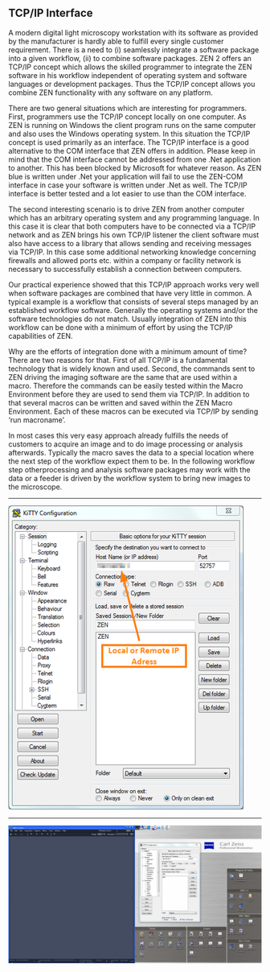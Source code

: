 ## TCP/IP Interface

A modern digital light microscopy workstation with its software as provided by the
manufacturer is hardly able to fulfill every single customer requirement. There is a need to (i)
seamlessly integrate a software package into a given workflow, (ii) to combine software
packages. ZEN 2 offers an TCP/IP concept which allows the skilled programmer to integrate
the ZEN software in his workflow independent of operating system and software languages
or development packages. Thus the TCP/IP concept allows you combine ZEN functionality
with any software on any platform.

There are two general situations which are interesting for programmers.
First, programmers use the TCP/IP concept locally on one computer. As ZEN is running on
Windows the client program runs on the same computer and also uses the Windows
operating system. In this situation the TCP/IP concept is used primarily as an interface. The
TCP/IP interface is a good alternative to the COM interface that ZEN offers in addition.
Please keep in mind that the COM interface cannot be addressed from one .Net application
to another. This has been blocked by Microsoft for whatever reason. As ZEN blue is written
under .Net your application will fail to use the ZEN-COM interface in case your software is
written under .Net as well. The TCP/IP interface is better tested and a lot easier to use than
the COM interface.

The second interesting scenario is to drive ZEN from another computer which has an
arbitrary operating system and any programming language. In this case it is clear that both
computers have to be connected via a TCP/IP network and as ZEN brings his own TCP/IP
listener the client software must also have access to a library that allows sending and
receiving messages via TCP/IP. In this case some additional networking knowledge
concerning firewalls and allowed ports etc. within a company or facility network is necessary
to successfully establish a connection between computers.

Our practical experience showed that this TCP/IP approach works very well when software
packages are combined that have very little in common. A typical example is a workflow that
consists of several steps managed by an established workflow software. Generally the
operating systems and/or the software technologies do not match. Usually integration of ZEN
into this workflow can be done with a minimum of effort by using the TCP/IP capabilities of
ZEN.

Why are the efforts of integration done with a minimum amount of time? There are two
reasons for that. First of all TCP/IP is a fundamental technology that is widely known and
used. Second, the commands sent to ZEN driving the imaging software are the same that
are used within a macro. Therefore the commands can be easily tested within the Macro
Environment before they are used to send them via TCP/IP. In addition to that several
macros can be written and saved within the ZEN Macro Environment. Each of these macros
can be executed via TCP/IP by sending ‘run macroname’.

In most cases this very easy approach already fulfills the needs of customers to acquire an image and to do image
processing or analysis afterwards. Typically the macro saves the data to a special location
where the next step of the workflow expect them to be. In the following workflow step otherprocessing
and analysis software packages may work with the data or a feeder is driven by the workflow system to
bring new images to the microscope.


***

![TCP-IP_Interface_Kitty](/images/TCP-IP_Kitty.png)

***

![TCP-IP_Interface_Example](/images/Send_Single_Commands_TCP-IP.gif)
